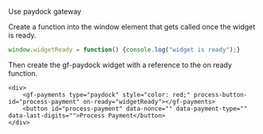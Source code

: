 Use paydock gateway

Create a function into the window element that gets called once the widget is ready.

```js static
window.widgetReady = function() {console.log("widget is ready");}
```

Then create the gf-paydock widget with a reference to the on ready function.

    <div>
        <gf-payments type="paydock" style="color: red;" process-button-id="process-payment" on-ready="widgetReady"></gf-payments>
        <button id="process-payment" data-nonce="" data-payment-type="" data-last-digits="">Process Payment</button>
    </div>
